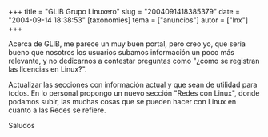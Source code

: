 +++
title = "GLIB Grupo Linuxero"
slug = "2004091418385379"
date = "2004-09-14 18:38:53"
[taxonomies]
tema = ["anuncios"]
autor = ["lnx"]
+++

Acerca de GLIB, me parece un muy buen portal, pero creo yo, que seria
bueno que nosotros los usuarios subamos información un poco más
relevante, y no dedicarnos a contestar preguntas como &quot;¿como se
registran las licencias en Linux?&quot;.

Actualizar las secciones con información actual y que sean de utilidad
para todos. En lo personal propongo un nuevo sección &quot;Redes con
Linux&quot;, donde podamos subir, las muchas cosas que se pueden hacer
con Linux en cuanto a las Redes se refiere.

Saludos


